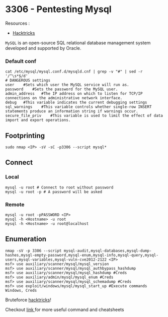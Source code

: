 # 3306 - Pentesting Mysql

Resources :&#x20;

* [Hacktricks](https://book.hacktricks.xyz/pentesting/pentesting-mysql)

`MySQL` is an open-source SQL relational database management system developed and supported by Oracle.

### Default conf

```
cat /etc/mysql/mysql.conf.d/mysqld.cnf | grep -v "#" | sed -r '/^\s*$/d'
# DANGEROUS settings
user	#Sets which user the MySQL service will run as.
password	#Sets the password for the MySQL user.
admin_address	#The IP address on which to listen for TCP/IP connections on the administrative network interface.
debug	#This variable indicates the current debugging settings
sql_warnings	#This variable controls whether single-row INSERT statements produce an information string if warnings occur.
secure_file_priv	#This variable is used to limit the effect of data import and export operations.
```

## Footprinting

```
sudo nmap <IP> -sV -sC -p3306 --script mysql*

```

## Connect

### Local

```
mysql -u root # Connect to root without password
mysql -u root -p # A password will be asked 
```

### Remote

```
mysql -u root -pPASSWORD <IP>
mysql -h <Hostname> -u root
mysql -h <Hostname> -u root@localhost
```

## Enumeration

```
nmap -sV -p 3306 --script mysql-audit,mysql-databases,mysql-dump-hashes,mysql-empty-password,mysql-enum,mysql-info,mysql-query,mysql-users,mysql-variables,mysql-vuln-cve2012-2122 <IP>
msf> use auxiliary/scanner/mysql/mysql_version
msf> use auxiliary/scanner/mysql/mysql_authbypass_hashdump
msf> use auxiliary/scanner/mysql/mysql_hashdump #Creds
msf> use auxiliary/admin/mysql/mysql_enum #Creds
msf> use auxiliary/scanner/mysql/mysql_schemadump #Creds 
msf> use exploit/windows/mysql/mysql_start_up #Execute commands Windows, Creds
```

Bruteforce [hacktricks](https://book.hacktricks.xyz/brute-force#mysql)!

Checkout [link ](https://book.hacktricks.xyz/pentesting/pentesting-mysql)for more useful command and cheatsheets
